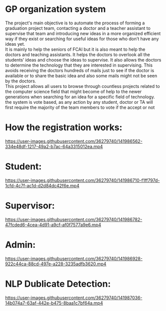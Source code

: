 # GP organization system
The project's main objective is to automate the process of forming a graduation project team, contacting a doctor and a teacher assistant to supervise that team and introducing new ideas in a more organized efficient way if they exist or searching for useful ideas for those who don’t have any ideas yet.  
It is mainly to help the seniors of FCAI but it is also meant to help the doctors and teaching assistants. It helps the doctors to overlook all the students’ ideas and choose the ideas to supervise. It also allows the doctors to determine the technology that they are interested in supervising. This avoids receiving the doctors hundreds of mails just to see if the doctor is available or to share the basic idea and also some mails might not be seen by the doctors.  
This project allows all users to browse through countless projects related to the computer science field that might become of help to the newer generations when searching for an idea for a specific field of technology.  
the system is vote based, as any action by any student, doctor or TA will first require the majority of the team members to vote if the accept or not

# How the registration works: 



https://user-images.githubusercontent.com/36279740/141986562-334e48df-1217-49a2-b7ac-64a3315012ea.mp4

# Student:


https://user-images.githubusercontent.com/36279740/141986710-f1ff797d-1cfd-4c7f-ac1d-d2d84dc42f6e.mp4

# Supervisor: 


https://user-images.githubusercontent.com/36279740/141986782-47fcded6-4cea-4d91-a9cf-af0f7577a9e6.mp4

# Admin:


https://user-images.githubusercontent.com/36279740/141986928-922c44ca-88cd-497e-a228-3235adfb3620.mp4

# NLP Dublicate Detection: 


https://user-images.githubusercontent.com/36279740/141987036-14b074a7-63af-442e-b475-8baa1c7bf64a.mp4

